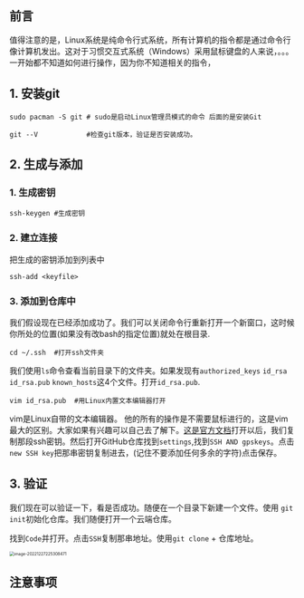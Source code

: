 ## 前言

值得注意的是，Linux系统是纯命令行式系统，所有计算机的指令都是通过命令行像计算机发出。这对于习惯交互式系统（Windows）采用鼠标键盘的人来说，。。。一开始都不知道如何进行操作，因为你不知道相关的指令，





## 1. 安装git

```
sudo pacman -S git # sudo是启动Linux管理员模式的命令 后面的是安装Git 

git --V            #检查git版本，验证是否安装成功。
```



## 2. 生成与添加

### 1. 生成密钥

```
ssh-keygen #生成密钥
```





### 2. 建立连接

把生成的密钥添加到列表中

````
ssh-add <keyfile>
````





### 3. 添加到仓库中

我们假设现在已经添加成功了。我们可以关闭命令行重新打开一个新窗口，这时候你所处的位置(如果没有改bash的指定位置)就处在根目录.

```
cd ~/.ssh  #打开ssh文件夹
```

我们使用`ls`命令查看当前目录下的文件夹。如果发现有`authorized_keys`  `id_rsa`  `id_rsa.pub`  `known_hosts`这4个文件。打开`id_rsa.pub`. 

```
vim id_rsa.pub  #用Linux内置文本编辑器打开
```

vim是Linux自带的文本编辑器。 他的所有的操作是不需要鼠标进行的，这是vim最大的区别。大家如果有兴趣可以自己去了解下。[这是官方文档](https://missing.csail.mit.edu/2020/editors/)打开以后，我们复制那段ssh密钥。然后打开GitHub仓库找到`settings`,找到`SSH AND gpskeys`。点击`new SSH key`把那串密钥复制进去，(记住不要添加任何多余的字符)点击保存。



## 3. 验证

我们现在可以验证一下，看是否成功。随便在一个目录下新建一个文件。使用 `git init`初始化仓库。我们随便打开一个云端仓库。

找到`Code`并打开。点击`SSH`复制那串地址。使用`git clone` + 仓库地址。

<img src="Linux%E7%B3%BB%E7%BB%9F%E5%A6%82%E4%BD%95%E9%80%9A%E8%BF%87ssh%E5%AF%86%E9%92%A5%E5%85%B3%E8%81%94GitHub%E4%B8%AA%E4%BA%BA%E4%BB%93%E5%BA%93.assets/image-20221227225308471-16721527893213.png" alt="image-20221227225308471" style="zoom:50%;" />





## 注意事项

